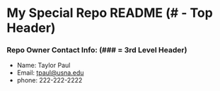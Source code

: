 # My Special Repo README (# - Top Header)

### Repo Owner Contact Info: (### = 3rd Level Header)

* Name: Taylor Paul
* Email: tpaul@usna.edu
* phone: 222-222-2222
